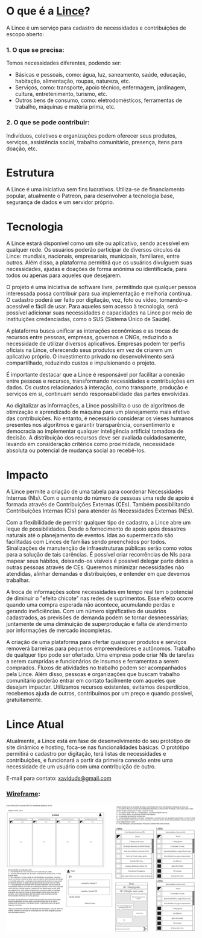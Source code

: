 # O que é a <a href='https://www.lince.social'>Lince</a>?

A Lince é um serviço para cadastro de necessidades e contribuições de escopo aberto:

### 1. O que se precisa:

Temos necessidades diferentes, podendo ser:

- Básicas e pessoais, como: água, luz, saneamento, saúde, educação, habitação, alimentação, roupas, natureza, etc.
- Serviços, como: transporte, apoio técnico, enfermagem, jardinagem, cultura, entretenimento, turismo, etc.
- Outros bens de consumo, como: eletrodomésticos, ferramentas de trabalho, máquinas e matéria prima, etc.

### 2. O que se pode contribuir:

Indivíduos, coletivos e organizações podem oferecer seus produtos, serviços, assistência social, trabalho comunitário, presença, itens para doação, etc.

# Estrutura

A Lince é uma iniciativa sem fins lucrativos. Utiliza-se de financiamento popular, atualmente o Patreon, para desenvolver a tecnologia base, segurança de dados e um servidor próprio.

# Tecnologia

A Lince estará disponível como um site ou aplicativo, sendo acessível em qualquer rede. Os usuários poderão participar de diversos círculos da Lince: mundiais, nacionais, empresariais, municipais, familiares, entre outros. Além disso, a plataforma permitirá que os usuários divulguem suas necessidades, ajudas e doações de forma anônima ou identificada, para todos ou apenas para aqueles que desejarem.

O projeto é uma iniciativa de software livre, permitindo que qualquer pessoa interessada possa contribuir para sua implementação e melhoria contínua. O cadastro poderá ser feito por digitação, voz, foto ou vídeo, tornando-o acessível e fácil de usar. Para aqueles sem acesso à tecnologia, será possível adicionar suas necessidades e capacidades na Lince por meio de instituições credenciadas, como o SUS (Sistema Único de Saúde).

A plataforma busca unificar as interações econômicas e as trocas de recursos entre pessoas, empresas, governos e ONGs, reduzindo a necessidade de utilizar diversos aplicativos. Empresas podem ter perfis oficiais na Lince, oferecendo seus produtos em vez de criarem um aplicativo próprio. O investimento privado no desenvolvimento será compartilhado, reduzindo custos e impulsionando o projeto.

É importante destacar que a Lince é responsável por facilitar a conexão entre pessoas e recursos, transformando necessidades e contribuições em dados. Os custos relacionados à interação, como transporte, produção e serviços em si, continuam sendo responsabilidade das partes envolvidas.

Ao digitalizar as informações, a Lince possibilita o uso de algoritmos de otimização e aprendizado de máquina para um planejamento mais efetivo das contribuições. No entanto, é necessário considerar os vieses humanos presentes nos algoritmos e garantir transparência, consentimento e democracia ao implementar qualquer inteligência artificial tomadora de decisão. A distribuição dos recursos deve ser avaliada cuidadosamente, levando em consideração critérios como proximidade, necessidade absoluta ou potencial de mudança social ao recebê-los.

# Impacto

A Lince permite a criação de uma tabela para coordenar Necessidades Internas (NIs). Com o aumento do número de pessoas uma rede de apoio é formada através de Contribuições Externas (CEs). Também possibilitando Contribuições Internas (CIs) para atender às Necessidades Externas (NEs).

Com a flexibilidade de permitir qualquer tipo de cadastro, a Lince abre um leque de possibilidades. Desde o fornecimento de apoio após desastres naturais até o planejamento de eventos. Idas ao supermercado são facilitadas com Linces de famílias sendo preenchidos por todos. Sinalizações de manutenção de infraestruturas públicas serão como votos para a solução de tais carências. É possível criar recorrências de NIs para mapear seus hábitos, deixando-os visíveis é possível delegar parte deles a outras pessoas através de CEs. Queremos minimizar necessidades não atendidas, alinhar demandas e distribuições, e entender em que devemos trabalhar.

A troca de informações sobre necessidades em tempo real tem o potencial de diminuir o "efeito chicote" nas redes de suprimentos. Esse efeito ocorre quando uma compra esperada não acontece, acumulando perdas e gerando ineficiências. Com um número significativo de usuários cadastrados, as previsões de demanda podem se tornar desnecessárias; juntamente de uma diminuição de superprodução e falta de atendimento por informações de mercado incompletas.

A criação de uma plataforma para ofertar quaisquer produtos e serviços removerá barreiras para pequenos empreendedores e autônomos. Trabalho de qualquer tipo pode ser ofertado. Uma empresa pode criar NIs de tarefas a serem cumpridas e funcionários de insumos e ferramentas a serem comprados. Fluxos de atividades no trabalho podem ser acompanhados pela Lince. Além disso, pessoas e organizações que buscam trabalho comunitário poderão entrar em contato facilmente com aqueles que desejam impactar. Utilizamos recursos existentes, evitamos desperdícios, recebemos ajuda de outros, contribuímos por um preço e quando possível, gratuitamente.

# Lince Atual

Atualmente, a Lince está em fase de desenvolvimento do seu protótipo de site dinâmico e hosting, foca-se nas funcionalidades básicas. O protótipo permitirá o cadastro por digitação, terá listas de necessidades e contribuições, e funcionará a partir da primeira conexão entre uma necessidade de um usuário com uma contribuição de outro.

E-mail para contato: <a href="xaviduds@gmail.com">xaviduds@gmail.com</a>

### <a href="https://github.com/lince-social/lince/blob/main/fotos/Lince%20Wireframe%20website%20desktop%20v0.0.1.png">Wireframe</a>:

<img src="https://github.com/lince-social/lince/blob/main/fotos/Lince%20Wireframe%20website%20desktop%20v0.0.1.png">
